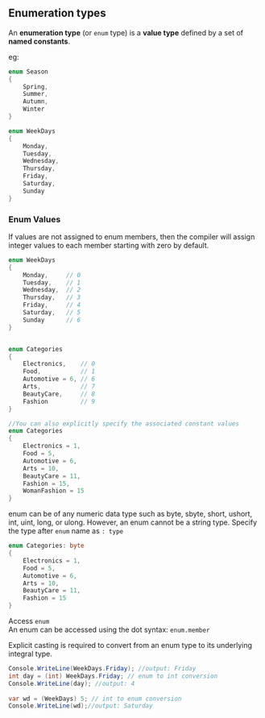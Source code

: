 ## Enumeration types
An **enumeration type** (or `enum` type) is a **value type** defined by a set of **named constants**.

eg:
```cs
enum Season
{
    Spring,
    Summer,
    Autumn,
    Winter
}

enum WeekDays
{
    Monday,
    Tuesday,
    Wednesday,
    Thursday,
    Friday,
    Saturday,
    Sunday
}
```

### Enum Values
If values are not assigned to enum members, then the compiler will assign integer values to each member starting with zero by default.
```cs
enum WeekDays
{
    Monday,     // 0
    Tuesday,    // 1
    Wednesday,  // 2
    Thursday,   // 3
    Friday,     // 4
    Saturday,   // 5
    Sunday      // 6
}


enum Categories
{
    Electronics,    // 0
    Food,           // 1
    Automotive = 6, // 6
    Arts,           // 7
    BeautyCare,     // 8
    Fashion         // 9
}

//You can also explicitly specify the associated constant values
enum Categories
{
    Electronics = 1,  
    Food = 5, 
    Automotive = 6, 
    Arts = 10, 
    BeautyCare = 11, 
    Fashion = 15,
    WomanFashion = 15
}

```

enum can be of any numeric data type such as byte, sbyte, short, ushort, int, uint, long, or ulong. However, an enum cannot be a string type.  Specify the type after `enum` name as `: type`

```cs
enum Categories: byte
{
    Electronics = 1,  
    Food = 5, 
    Automotive = 6, 
    Arts = 10, 
    BeautyCare = 11, 
    Fashion = 15
}
```

Access `enum` \
An enum can be accessed using the dot syntax: `enum.member`


Explicit casting is required to convert from an enum type to its underlying integral type.
```cs
Console.WriteLine(WeekDays.Friday); //output: Friday 
int day = (int) WeekDays.Friday; // enum to int conversion
Console.WriteLine(day); //output: 4 
		
var wd = (WeekDays) 5; // int to enum conversion
Console.WriteLine(wd);//output: Saturday
```
